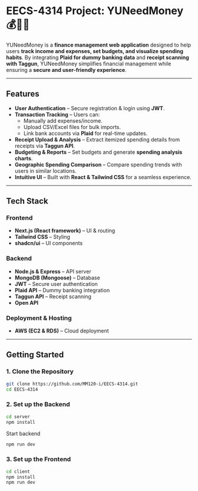 # EECS-4314 Project: YUNeedMoney💰🤑🤑

YUNeedMoney is a **finance management web application** designed to help users **track income and expenses, set budgets, and visualize spending habits**. By integrating **Plaid for dummy banking data** and **receipt scanning with Taggun**, YUNeedMoney simplifies financial management while ensuring a **secure and user-friendly experience**.

---

## **Features**

- **User Authentication** – Secure registration & login using **JWT**.
- **Transaction Tracking** – Users can:
  - Manually add expenses/income.
  - Upload CSV/Excel files for bulk imports.
  - Link bank accounts via **Plaid** for real-time updates.
- **Receipt Upload & Analysis** – Extract itemized spending details from receipts via **Taggun API**.
- **Budgeting & Reports** – Set budgets and generate **spending analysis charts**.
- **Geographic Spending Comparison** – Compare spending trends with users in similar locations.
- **Intuitive UI** – Built with **React & Tailwind CSS** for a seamless experience.

---

## **Tech Stack**

### **Frontend**

- **Next.js (React framework)** – UI & routing
- **Tailwind CSS** – Styling
- **shadcn/ui** – UI components

### **Backend**

- **Node.js & Express** – API server
- **MongoDB (Mongoose)** – Database
- **JWT** – Secure user authentication
- **Plaid API** – Dummy banking integration
- **Taggun API** – Receipt scanning
- **Open API**

### **Deployment & Hosting**

- **AWS (EC2 & RDS)** – Cloud deployment

---

## **Getting Started**

### **1️. Clone the Repository**

```sh
git clone https://github.com/MM120-i/EECS-4314.git
cd EECS-4314
```

### **2. Set up the Backend**

```sh
cd server
npm install
```

Start backend

```sh
npm run dev
```

### **3. Set up the Frontend**

```sh
cd client
npm install
npm run dev
```
